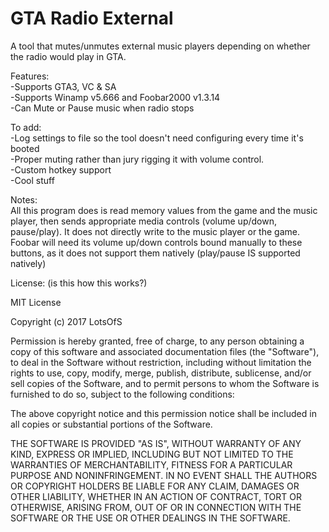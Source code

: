# GTA Radio External
A tool that mutes/unmutes external music players depending on whether the radio would play in GTA.

Features:  
-Supports GTA3, VC & SA  
-Supports Winamp v5.666 and Foobar2000 v1.3.14  
-Can Mute or Pause music when radio stops  

To add:  
-Log settings to file so the tool doesn't need configuring every time it's booted  
-Proper muting rather than jury rigging it with volume control.  
-Custom hotkey support  
-Cool stuff  
 
Notes:  
All this program does is read memory values from the game and the music player, then sends appropriate media controls (volume up/down, pause/play). It does not directly write to the music player or the game.  
Foobar will need its volume up/down controls bound manually to these buttons, as it does not support them natively (play/pause IS supported natively)





License: (is this how this works?)


MIT License

Copyright (c) 2017 LotsOfS

Permission is hereby granted, free of charge, to any person obtaining a copy
of this software and associated documentation files (the "Software"), to deal
in the Software without restriction, including without limitation the rights
to use, copy, modify, merge, publish, distribute, sublicense, and/or sell
copies of the Software, and to permit persons to whom the Software is
furnished to do so, subject to the following conditions:

The above copyright notice and this permission notice shall be included in all
copies or substantial portions of the Software.

THE SOFTWARE IS PROVIDED "AS IS", WITHOUT WARRANTY OF ANY KIND, EXPRESS OR
IMPLIED, INCLUDING BUT NOT LIMITED TO THE WARRANTIES OF MERCHANTABILITY,
FITNESS FOR A PARTICULAR PURPOSE AND NONINFRINGEMENT. IN NO EVENT SHALL THE
AUTHORS OR COPYRIGHT HOLDERS BE LIABLE FOR ANY CLAIM, DAMAGES OR OTHER
LIABILITY, WHETHER IN AN ACTION OF CONTRACT, TORT OR OTHERWISE, ARISING FROM,
OUT OF OR IN CONNECTION WITH THE SOFTWARE OR THE USE OR OTHER DEALINGS IN THE
SOFTWARE.
